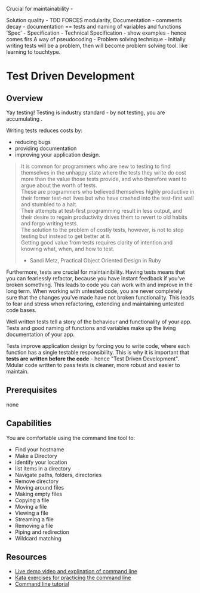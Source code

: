 
Crucial for maintainability - 

Solution quality - TDD FORCES modularity,
Documentation - comments decay - documentation == tests and naming of variables and functions
'Spec' - Specification - Technical Specification - show examples
    - hence comes firs
A way of pseudocoding -
Problem solving technique - Initially writing tests will be a problem, then will become problem solving tool. like learning to touchtype.

# Test Driven Development

## Overview 
Yay testing! Testing is industry standard - by not testing, you are accumulating <technical debt>.

Writing tests reduces costs by:
 - reducing bugs  
-  providing documentation
- improving your application design.

> It is common for programmers who are new to testing to find themselves in the unhappy state where the tests they write do cost more than the value those tests provide, and who therefore want to argue about the worth of tests.<br>
> These are programmers who believed themselves highly productive in their former test-not lives but who have crashed into the test-first wall and stumbled to a halt.<br>
> Their attempts at test-first programming result in less output, and their desire to regain productivity drives them to revert to old habits and forgo writing tests.<br>
> The solution to the problem of costly tests, however, is not to stop testing but instead to get better at it.<br>
> Getting good value from tests requires clarity of intention and knowing what, when, and how to test.<br>
> - Sandi Metz, Practical Object Oriented Design in Ruby

Furthermore, tests are crucial for maintainibility.
Having tests means that you can fearlessly refactor, because you have instant feedback if you've broken something. 
This leads to code you can work with and improve in the long term. 
When working with untested code, you are never completely sure that the changes you've made have not broken functionality. This leads to fear and stress when refactoring, extending and maintaining untested code bases. 

Well written tests tell a story of the behaviour and functionality of your app.
Tests and good naming of functions and variables make up the living documentation of your app.

Tests improve application design by forcing you to write code, where each function has a single testable responsibility. This is why it is important that **tests are written before the code** - hence "Test Driven Development".
Mdular code written to pass tests is cleaner, more robust and easier to maintain.

## Prerequisites 
none

## Capabilities
You are comfortable using the command line tool to:

- Find your hostname
- Make a Directory 
- identify your location
- list items in a directory 
- Navigate paths, folders, directories
- Remove directory
- Moving around files
- Making empty files
- Copying a file 
- Moving a file 
- Viewing a file 
- Streaming a file 
- Removing a file 
- Piping and redirection
- Wildcard matching

## Resources 
- [Live demo video and explination of command line](/resources/command-line-terminal-VIDEO)
- [Kata exercises for practicing the command line](/resources/command-line-KATA)
- [Command line tutorial](/resources/command-line-terminal-TUTORIAL)

